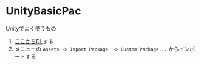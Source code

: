 # UnityBasicPac  
Unityでよく使うもの

1. [ここからDL](https://github.com/kkkkoyo/kkkkoyo_UnityBasicPackage/raw/master/kkkkoyo_UnityBasicPackage.unitypackage)する  
1. メニューの `Assets -> Import Package　-> Custom Package...` からインポートする
